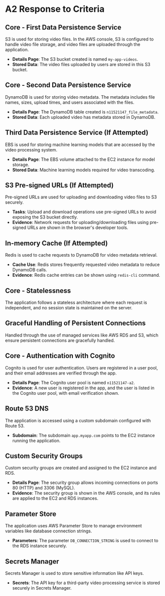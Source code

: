 
# A2 Response to Criteria

## Core - First Data Persistence Service
S3 is used for storing video files. In the AWS console, S3 is configured to handle video file storage, and video files are uploaded through the application.
- **Details Page**: The S3 bucket created is named `my-app-videos`.
- **Stored Data**: The video files uploaded by users are stored in this S3 bucket.

## Core - Second Data Persistence Service
DynamoDB is used for storing video metadata. The metadata includes file names, sizes, upload times, and users associated with the files.
- **Details Page**: The DynamoDB table created is `n11521147_file_metadata`.
- **Stored Data**: Each uploaded video has metadata stored in DynamoDB.

## Third Data Persistence Service (If Attempted)
EBS is used for storing machine learning models that are accessed by the video processing system.
- **Details Page**: The EBS volume attached to the EC2 instance for model storage.
- **Stored Data**: Machine learning models required for video transcoding.

## S3 Pre-signed URLs (If Attempted)
Pre-signed URLs are used for uploading and downloading video files to S3 securely.
- **Tasks**: Upload and download operations use pre-signed URLs to avoid exposing the S3 bucket directly.
- **Evidence**: Network requests for uploading/downloading files using pre-signed URLs are shown in the browser's developer tools.

## In-memory Cache (If Attempted)
Redis is used to cache requests to DynamoDB for video metadata retrieval.
- **Cache Use**: Redis stores frequently requested video metadata to reduce DynamoDB calls.
- **Evidence**: Redis cache entries can be shown using `redis-cli` command.

## Core - Statelessness
The application follows a stateless architecture where each request is independent, and no session state is maintained on the server.

## Graceful Handling of Persistent Connections
Handled through the use of managed services like AWS RDS and S3, which ensure persistent connections are gracefully handled.

## Core - Authentication with Cognito
Cognito is used for user authentication. Users are registered in a user pool, and their email addresses are verified through the app.
- **Details Page**: The Cognito user pool is named `n11521147-a2`.
- **Evidence**: A new user is registered in the app, and the user is listed in the Cognito user pool, with email verification shown.

## Route 53 DNS
The application is accessed using a custom subdomain configured with Route 53.
- **Subdomain**: The subdomain `app.myapp.com` points to the EC2 instance running the application.

## Custom Security Groups
Custom security groups are created and assigned to the EC2 instance and RDS.
- **Details Page**: The security group allows incoming connections on ports 80 (HTTP) and 3306 (MySQL).
- **Evidence**: The security group is shown in the AWS console, and its rules are applied to the EC2 and RDS instances.

## Parameter Store
The application uses AWS Parameter Store to manage environment variables like database connection strings.
- **Parameters**: The parameter `DB_CONNECTION_STRING` is used to connect to the RDS instance securely.

## Secrets Manager
Secrets Manager is used to store sensitive information like API keys.
- **Secrets**: The API key for a third-party video processing service is stored securely in Secrets Manager.

